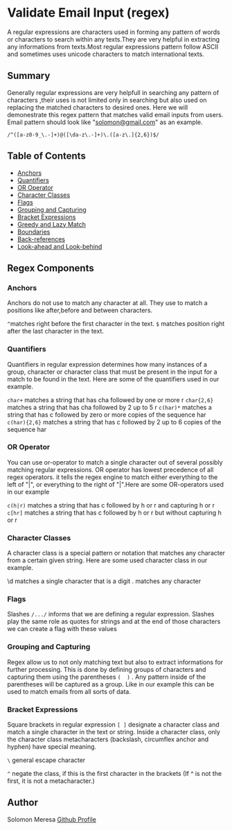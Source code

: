 # Validate Email Input (regex)

A regular expressions are characters used in forming any pattern of words or characters to search within any texts.They are very helpful in extracting any informations from texts.Most regular expressions pattern follow ASCII and sometimes uses unicode characters to match international texts.  

## Summary
Generally regular expressions are very helpfull in searching any pattern of characters ,their uses is not limited only in searching but also used on replacing the matched characters to desired ones.
Here we will demonestrate this regex pattern that matches valid email inputs from users. Email pattern should look like "solomon@gmail.com" as an example.

`/^([a-z0-9_\.-]+)@([\da-z\.-]+)\.([a-z\.]{2,6})$/`

## Table of Contents

- [Anchors](#anchors)
- [Quantifiers](#quantifiers)
- [OR Operator](#or-operator)
- [Character Classes](#character-classes)
- [Flags](#flags)
- [Grouping and Capturing](#grouping-and-capturing)
- [Bracket Expressions](#bracket-expressions)
- [Greedy and Lazy Match](#greedy-and-lazy-match)
- [Boundaries](#boundaries)
- [Back-references](#back-references)
- [Look-ahead and Look-behind](#look-ahead-and-look-behind)

## Regex Components

### Anchors

Anchors do not use to match any character at all. They use to match a positions like  after,before and between characters.

`^`matches right before the first character in the text. 
`$` matches position right after the last character in the text. 

### Quantifiers

Quantifiers in regular expression determines how many instances of a group, character or character class that must be present in the input for a match to be found in the text.
Here are some of the quantifiers used in our example.
    
`char+`    matches a string that has cha followed by one or more r
`char{2,6}`   matches a string that has cha followed by 2 up to 5 r
`c(har)*`   matches a string that has c followed by zero or more copies of the sequence har
`c(har){2,6}`  matches a string that has c followed by 2 up to 6 copies of the sequence har

### OR Operator
 
You can use or-operator to match a single character out of several possibly matching regular expressions.
OR operator has  lowest precedence of all regex operators. 
it tells the regex engine to match either everything to the left of "|",
or everything to the right of "|".Here are some OR-operators used in our example

`c(h|r)`   matches a string that has c followed by h or r and  capturing h or r
`c[hr]`   matches a string that has c followed by h or r but without capturing h or r

### Character Classes

A character class is a special pattern or notation that matches any character from a certain given string. Here are some used character class in our example.


\d         matches a single character that is a digit
.          matches any character 

### Flags

Slashes `/.../` informs  that we are defining a regular expression. Slashes play the same role as quotes for strings and at the end of those characters 
we can create a flag with these values

### Grouping and Capturing

Regex allow us to not only matching text but also to extract informations for further processing. This is done by defining groups of characters and capturing them using the  parentheses `(  )` .
Any pattern inside of the parentheses will be captured as a group. 
Like in our example this can be used to match  emails from all sorts of data.

### Bracket Expressions

Square brackets in regular expression `[ ]` designate a character class and match a single character in the text or string. Inside a character class,
only the character class metacharacters (backslash, circumflex anchor and hyphen) have special meaning.

`\`   general escape character

`^`   negate the class, if this is the first character in the brackets (If ^ is not the first, it is not a metacharacter.)


## Author

Solomon Meresa
[Github Profile](https://github.com/solomonmeresa)

